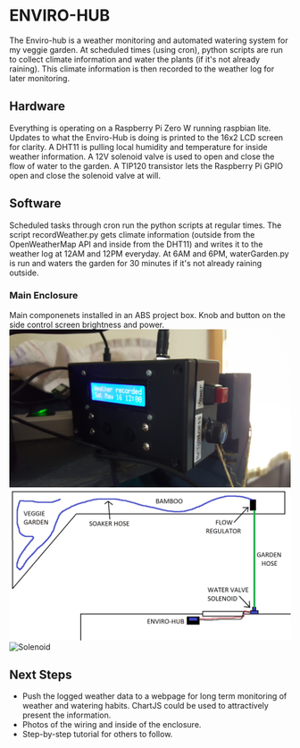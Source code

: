 # ENVIRO-HUB
The Enviro-hub is a weather monitoring and automated watering system for my veggie garden. At scheduled times (using cron), python scripts are run to collect climate information and water the plants (if it's not already raining). This climate information is then recorded to the weather log for later monitoring.

## Hardware
Everything is operating on a Raspberry Pi Zero W running raspbian lite. Updates to what the Enviro-Hub is doing is printed to the 16x2 LCD screen for clarity. A DHT11 is pulling local humidity and temperature for inside weather information. A 12V solenoid valve is used to open and close the flow of water to the garden. A TIP120 transistor lets the Raspberry Pi GPIO open and close the solenoid valve at will.

## Software
Scheduled tasks through cron run the python scripts at regular times. The script recordWeather.py gets climate information (outside from the OpenWeatherMap API and inside from the DHT11) and writes it to the weather log at 12AM and 12PM everyday. At 6AM and 6PM, waterGarden.py is run and waters the garden for 30 minutes if it's not already raining outside.

### Main Enclosure
Main componenets installed in an ABS project box. Knob and button on the side control screen brightness and power.
![Enclosure](/images/Enclosure.jpg)
![Layout](/images/Layout.jpg)
![Solenoid](/images/Solenoid.jpg)

## Next Steps
- Push the logged weather data to a webpage for long term monitoring of weather and watering habits. ChartJS could be used to attractively present the information.
- Photos of the wiring and inside of the enclosure.
- Step-by-step tutorial for others to follow.
